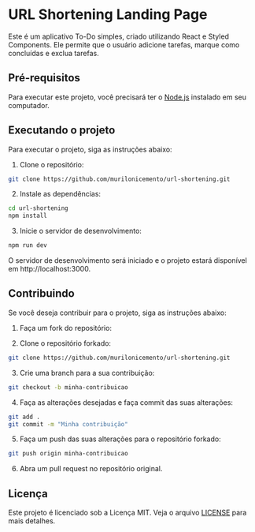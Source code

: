 # URL Shortening Landing Page

Este é um aplicativo To-Do simples, criado utilizando React e Styled Components. Ele permite que o usuário adicione tarefas, marque como concluídas e exclua tarefas.

## Pré-requisitos

Para executar este projeto, você precisará ter o [Node.js](https://nodejs.org/) instalado em seu computador.

## Executando o projeto

Para executar o projeto, siga as instruções abaixo:

1. Clone o repositório:

```bash
git clone https://github.com/murilonicemento/url-shortening.git
```

2. Instale as dependências:

```bash
cd url-shortening
npm install
```

3. Inicie o servidor de desenvolvimento:

```bash
npm run dev
```

O servidor de desenvolvimento será iniciado e o projeto estará disponível em http://localhost:3000.

## Contribuindo

Se você deseja contribuir para o projeto, siga as instruções abaixo:

1. Faça um fork do repositório:

2. Clone o repositório forkado:

```bash
git clone https://github.com/murilonicemento/url-shortening.git
```

3. Crie uma branch para a sua contribuição:

```bash
git checkout -b minha-contribuicao
```

4. Faça as alterações desejadas e faça commit das suas alterações:

```bash
git add .
git commit -m "Minha contribuição"
```

5. Faça um push das suas alterações para o repositório forkado:

```bash
git push origin minha-contribuicao
```

6. Abra um pull request no repositório original.

## Licença

Este projeto é licenciado sob a Licença MIT. Veja o arquivo [LICENSE](LICENSE) para mais detalhes.
